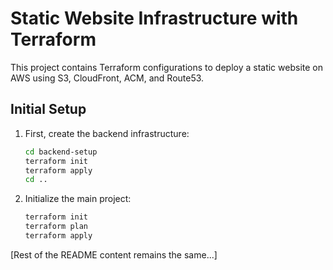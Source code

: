 # Static Website Infrastructure with Terraform

This project contains Terraform configurations to deploy a static website on AWS using S3, CloudFront, ACM, and Route53.

## Initial Setup

1. First, create the backend infrastructure:
   ```bash 
   cd backend-setup
   terraform init
   terraform apply
   cd ..
   ```

2. Initialize the main project:
   ```bash
   terraform init
   terraform plan
   terraform apply
   ```

[Rest of the README content remains the same...]
